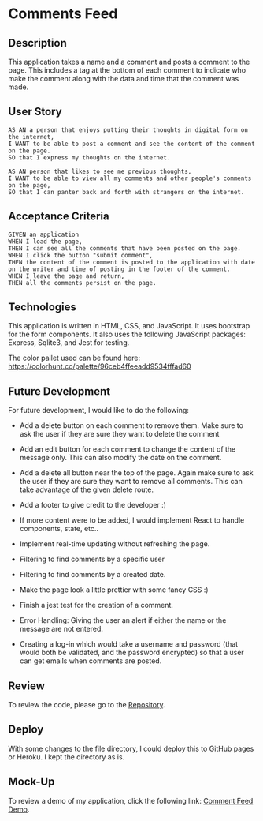 # Comments Feed

## Description
This application takes a name and a comment and posts a comment to the page.  This includes a tag at the bottom of each comment to indicate who make the comment along with the data and time that the comment was made.

## User Story
```
AS AN a person that enjoys putting their thoughts in digital form on the internet, 
I WANT to be able to post a comment and see the content of the comment on the page.
SO that I express my thoughts on the internet.

AS AN person that likes to see me previous thoughts,
I WANT to be able to view all my comments and other people's comments on the page,
SO that I can panter back and forth with strangers on the internet.
```

## Acceptance Criteria
```
GIVEN an application
WHEN I load the page,
THEN I can see all the comments that have been posted on the page.
WHEN I click the button "submit comment",
THEN the content of the comment is posted to the application with date on the writer and time of posting in the footer of the comment.
WHEN I leave the page and return,
THEN all the comments persist on the page.

```

## Technologies
This application is written in HTML, CSS, and JavaScript.  It uses bootstrap for the form components.  It also uses the following JavaScript packages: Express, Sqlite3, and Jest for testing.

The color pallet used can be found here: https://colorhunt.co/palette/96ceb4ffeeadd9534fffad60

## Future Development
For future development, I would like to do the following:

* Add a delete button on each comment to remove them.  Make sure to ask the user if they are sure they want to delete the comment

* Add an edit button for each comment to change the content of the message only.  This can also modify the date on the comment.

* Add a delete all button near the top of the page.  Again make sure to ask the user if they are sure they want to remove all comments.  This can take advantage of the given 
delete route.

* Add a footer to give credit to the developer :)

* If more content were to be added, I would implement React to handle components, state, etc..

* Implement real-time updating without refreshing the page.

* Filtering to find comments by a specific user

* Filtering to find comments by a created date.

* Make the page look a little prettier with some fancy CSS :)

* Finish a jest test for the creation of a comment.

* Error Handling:  Giving the user an alert if either the name or the message are not entered.

* Creating a log-in which would take a username and password (that would both be validated, and the password encrypted) so that a user can get emails when comments are posted.

## Review
To review the code, please go to the [Repository](https://github.com/jstndhouk/CommentsPage).

## Deploy
With some changes to the file directory, I could deploy this to GitHub pages or Heroku.  I kept the directory as is.

## Mock-Up
To review a demo of my application,  click the following link: [Comment Feed Demo](https://watch.screencastify.com/v/25054irdEjL9I3f9RWHo).
